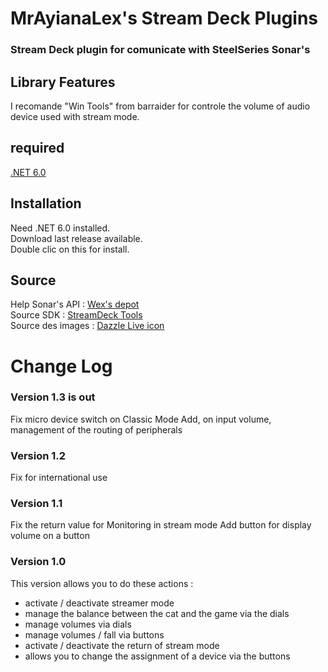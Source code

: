 # MrAyianaLex's Stream Deck Plugins

### Stream Deck plugin for comunicate with SteelSeries Sonar's

## Library Features
I recomande "Win Tools" from barraider for controle the volume of audio device used with stream mode.

## required
[.NET 6.0](https://dotnet.microsoft.com/en-us/download/dotnet/6.0)

## Installation
Need .NET 6.0 installed.  
Download last release available.  
Double clic on this for install.  

## Source
Help Sonar's API : [Wex's depot](https://github.com/wex/sonar-rev)  
Source SDK : [StreamDeck Tools](https://github.com/BarRaider/streamdeck-tools)  
Source des images : [Dazzle Live icon](https://www.svgrepo.com/collection/dazzle-line-icons/)  

# Change Log
### Version 1.3 is out
Fix micro device switch on Classic Mode
Add, on input volume, management of the routing of peripherals

### Version 1.2
Fix for international use

### Version 1.1
Fix the return value for Monitoring in stream mode
Add button for display volume on a button

### Version 1.0
This version allows you to do these actions :
- activate / deactivate streamer mode
- manage the balance between the cat and the game via the dials
- manage volumes via dials
- manage volumes / fall via buttons
- activate / deactivate the return of stream mode
- allows you to change the assignment of a device via the buttons
